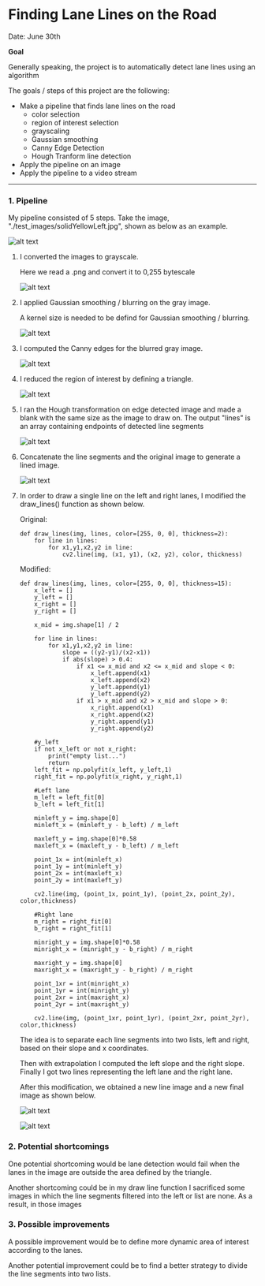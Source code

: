 # **Finding Lane Lines on the Road**

Date: June 30th

**Goal**

Generally speaking, the project is to automatically detect lane lines using an algorithm

The goals / steps of this project are the following:
* Make a pipeline that finds lane lines on the road
    * color selection
    * region of interest selection
    * grayscaling
    * Gaussian smoothing
    * Canny Edge Detection
    * Hough Tranform line detection
* Apply the pipeline on an image
* Apply the pipeline to a video stream


[//]: # (Image References)

[image_a1]: ./writeup/before_draw_lines_changed/initial_image.png

[image_a2]: ./writeup/before_draw_lines_changed/gray.png "Grayscale"

[image_a3]: ./writeup/before_draw_lines_changed/blur_gray.png "Grayscale"

[image_a4]: ./writeup/before_draw_lines_changed/canny_edges.png "Grayscale"

[image_a5]: ./writeup/before_draw_lines_changed/masked_edges.png "Grayscale"

[image_a6]: ./writeup/before_draw_lines_changed/line_segments.png "Grayscale"

[image_a7]: ./writeup/before_draw_lines_changed/final_image.png "Grayscale"

[image_b6]: ./writeup/after_draw_lines_changed/line_segments.png "Grayscale"

[image_b7]: ./writeup/after_draw_lines_changed/final_image.png "Grayscale"

---

### 1. Pipeline

My pipeline consisted of 5 steps. Take the image, "./test_images/solidYellowLeft.jpg", shown as below as an example.

![alt text][image_a1]

1) I converted the images to grayscale.

    Here we read a .png and convert it to 0,255 bytescale

    ![alt text][image_a2]

2) I applied Gaussian smoothing / blurring on the gray image.

    A kernel size is needed to be defind for Gaussian smoothing / blurring.

    ![alt text][image_a3]

3) I computed the Canny edges for the blurred gray image.

    ![alt text][image_a4]

4) I reduced the region of interest by defining a triangle.

    ![alt text][image_a5]

5) I ran the Hough transformation on edge detected image and made a blank with the same size as the image to draw on. The output "lines" is an array containing endpoints of detected line segments

    ![alt text][image_a6]

6) Concatenate the line segments and the original image to generate a lined image.

    ![alt text][image_a7]

7) In order to draw a single line on the left and right lanes, I modified the draw_lines() function as shown below.

    Original:

    ```
    def draw_lines(img, lines, color=[255, 0, 0], thickness=2):
        for line in lines:
            for x1,y1,x2,y2 in line:
                cv2.line(img, (x1, y1), (x2, y2), color, thickness)
    ```

    Modified:

    ```
    def draw_lines(img, lines, color=[255, 0, 0], thickness=15):
        x_left = []
        y_left = []
        x_right = []
        y_right = []

        x_mid = img.shape[1] / 2

        for line in lines:
            for x1,y1,x2,y2 in line:
                slope = ((y2-y1)/(x2-x1))
                if abs(slope) > 0.4:
                    if x1 <= x_mid and x2 <= x_mid and slope < 0:
                        x_left.append(x1)
                        x_left.append(x2)
                        y_left.append(y1)
                        y_left.append(y2)
                    if x1 > x_mid and x2 > x_mid and slope > 0:
                        x_right.append(x1)
                        x_right.append(x2)
                        y_right.append(y1)
                        y_right.append(y2)

        #y_left
        if not x_left or not x_right:
            print("empty list...")
            return
        left_fit = np.polyfit(x_left, y_left,1)
        right_fit = np.polyfit(x_right, y_right,1)

        #Left lane
        m_left = left_fit[0]
        b_left = left_fit[1]

        minleft_y = img.shape[0]
        minleft_x = (minleft_y - b_left) / m_left

        maxleft_y = img.shape[0]*0.58
        maxleft_x = (maxleft_y - b_left) / m_left

        point_1x = int(minleft_x)
        point_1y = int(minleft_y)
        point_2x = int(maxleft_x)
        point_2y = int(maxleft_y)

        cv2.line(img, (point_1x, point_1y), (point_2x, point_2y), color,thickness)

        #Right lane
        m_right = right_fit[0]
        b_right = right_fit[1]

        minright_y = img.shape[0]*0.58
        minright_x = (minright_y - b_right) / m_right

        maxright_y = img.shape[0]
        maxright_x = (maxright_y - b_right) / m_right

        point_1xr = int(minright_x)
        point_1yr = int(minright_y)
        point_2xr = int(maxright_x)
        point_2yr = int(maxright_y)

        cv2.line(img, (point_1xr, point_1yr), (point_2xr, point_2yr), color,thickness)
    ```

    The idea is to separate each line segments into two lists, left and right, based on their slope and x coordinates.

    Then with extrapolation I computed the left slope and the right slope. Finally I got two lines representing the left lane and the right lane.

    After this modification, we obtained a new line image and a new final image as shown below.

    ![alt text][image_b6]

    ![alt text][image_b7]

### 2. Potential shortcomings

One potential shortcoming would be lane detection would fail when the lanes in the image are outside the area defined by the triangle.

Another shortcoming could be in my draw line function I sacrificed some images in which the line segments filtered into the left or list are none. As a result, in those images

### 3. Possible improvements

A possible improvement would be to define more dynamic area of interest according to the lanes.

Another potential improvement could be to find a better strategy to divide the line segments into two lists.
